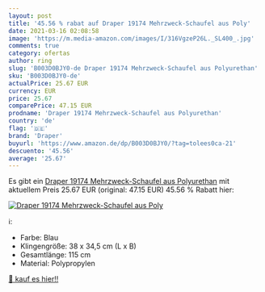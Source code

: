 ```yaml
---
layout: post
title: '45.56 % rabat auf Draper 19174 Mehrzweck-Schaufel aus Poly'
date: 2021-03-16 02:08:58
image: 'https://m.media-amazon.com/images/I/316VgzeP26L._SL400_.jpg'
comments: true
category: ofertas
author: ring
slug: 'B003D0BJY0-de Draper 19174 Mehrzweck-Schaufel aus Polyurethan'
sku: 'B003D0BJY0-de'
actualPrice: 25.67 EUR
currency: EUR
price: 25.67
comparePrice: 47.15 EUR
prodname: 'Draper 19174 Mehrzweck-Schaufel aus Polyurethan'
country: 'de'
flag: '🇩🇪'
brand: 'Draper'
buyurl: 'https://www.amazon.de/dp/B003D0BJY0/?tag=tolees0ca-21'
descuento: '45.56'
average: '25.67'
---
```


Es gibt ein [Draper 19174 Mehrzweck-Schaufel aus Polyurethan](https://www.amazon.de/dp/B003D0BJY0/?tag=tolees0ca-21) mit aktuellem Preis 25.67 EUR (original: 47.15 EUR) 45.56 % Rabatt hier:

[![Draper 19174 Mehrzweck-Schaufel aus Poly](https://m.media-amazon.com/images/I/316VgzeP26L._SL400_.jpg)](https://www.amazon.de/dp/B003D0BJY0/?tag=tolees0ca-21)

ℹ️:

- Farbe: Blau
- Klingengröße: 38 x 34,5 cm (L x B)
- Gesamtlänge: 115 cm
- Material: Polypropylen

[🛒 kauf es hier!!](https://www.amazon.de/dp/B003D0BJY0/?tag=tolees0ca-21)
